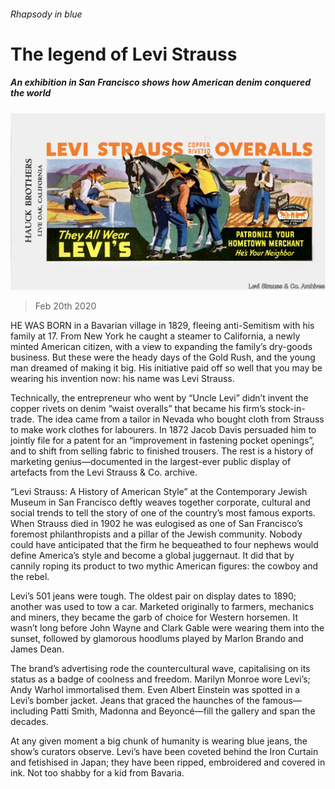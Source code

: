 ###### Rhapsody in blue

# The legend of Levi Strauss 

##### An exhibition in San Francisco shows how American denim conquered the world 

![image](images/20200222_BKP006_2.jpg) 

> Feb 20th 2020 

HE WAS BORN in a Bavarian village in 1829, fleeing anti-Semitism with his family at 17. From New York he caught a steamer to California, a newly minted American citizen, with a view to expanding the family’s dry-goods business. But these were the heady days of the Gold Rush, and the young man dreamed of making it big. His initiative paid off so well that you may be wearing his invention now: his name was Levi Strauss.

Technically, the entrepreneur who went by “Uncle Levi” didn’t invent the copper rivets on denim “waist overalls” that became his firm’s stock-in-trade. The idea came from a tailor in Nevada who bought cloth from Strauss to make work clothes for labourers. In 1872 Jacob Davis persuaded him to jointly file for a patent for an “improvement in fastening pocket openings”, and to shift from selling fabric to finished trousers. The rest is a history of marketing genius—documented in the largest-ever public display of artefacts from the Levi Strauss &amp; Co. archive.


“Levi Strauss: A History of American Style” at the Contemporary Jewish Museum in San Francisco deftly weaves together corporate, cultural and social trends to tell the story of one of the country’s most famous exports. When Strauss died in 1902 he was eulogised as one of San Francisco’s foremost philanthropists and a pillar of the Jewish community. Nobody could have anticipated that the firm he bequeathed to four nephews would define America’s style and become a global juggernaut. It did that by cannily roping its product to two mythic American figures: the cowboy and the rebel.

Levi’s 501 jeans were tough. The oldest pair on display dates to 1890; another was used to tow a car. Marketed originally to farmers, mechanics and miners, they became the garb of choice for Western horsemen. It wasn’t long before John Wayne and Clark Gable were wearing them into the sunset, followed by glamorous hoodlums played by Marlon Brando and James Dean.

The brand’s advertising rode the countercultural wave, capitalising on its status as a badge of coolness and freedom. Marilyn Monroe wore Levi’s; Andy Warhol immortalised them. Even Albert Einstein was spotted in a Levi’s bomber jacket. Jeans that graced the haunches of the famous—including Patti Smith, Madonna and Beyoncé—fill the gallery and span the decades.

At any given moment a big chunk of humanity is wearing blue jeans, the show’s curators observe. Levi’s have been coveted behind the Iron Curtain and fetishised in Japan; they have been ripped, embroidered and covered in ink. Not too shabby for a kid from Bavaria.

